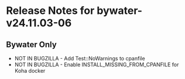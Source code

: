 
# Release Notes for bywater-v24.11.03-06

## Bywater Only

- NOT IN BUGZILLA - Add Test::NoWarnings to cpanfile
- NOT IN BUGZILLA - Enable INSTALL_MISSING_FROM_CPANFILE for Koha docker


